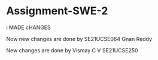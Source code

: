 # Assignment-SWE-2

i MADE cHANGES 

Now new changes are done by SE21UCSE064 Gnan Reddy


New changes are done by Vismay C V SE21UCSE250
